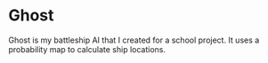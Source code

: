 # Ghost
Ghost is my battleship AI that I created for a school project. It uses a probability map to calculate ship locations.
